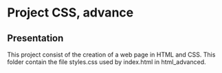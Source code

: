 # Project CSS, advance

## Presentation
This project consist of the creation of a web page in HTML and CSS. This folder contain the file styles.css used by index.html in html_advanced.